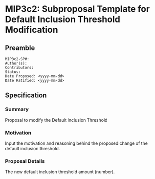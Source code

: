# MIP3c2: Subproposal Template for Default Inclusion Threshold Modification

## Preamble
```
MIP3c2-SP#:
Author(s): 
Contributors:
Status: 
Date Proposed: <yyyy-mm-dd>
Date Ratified: <yyyy-mm-dd>
```

## Specification

### Summary
Proposal to modify the Default Inclusion Threshold

### Motivation
Input the motivation and reasoning behind the proposed change of the default inclusion threshold.

### Proposal Details
The new default inclusion threshold amount (number).
